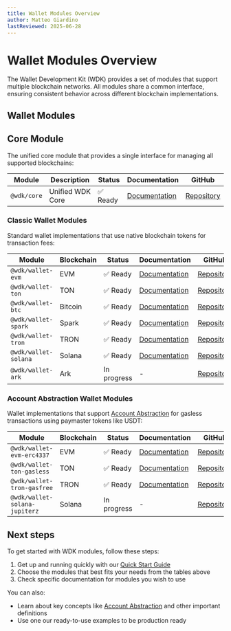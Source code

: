 ```yaml
---
title: Wallet Modules Overview
author: Matteo Giardino
lastReviewed: 2025-06-28
---
```


# Wallet Modules Overview

The Wallet Development Kit (WDK) provides a set of modules that support multiple blockchain networks. All modules share a common interface, ensuring consistent behavior across different blockchain implementations.

## Wallet Modules

## Core Module

The unified core module that provides a single interface for managing all supported blockchains:

| Module | Description | Status | Documentation | GitHub |
|--------|-------------|--------|---------------|---------|
| `@wdk/core` | Unified WDK Core | ✅ Ready | [Documentation](./wdk-core/overview.md) | [Repository](https://github.com/tetherto/wdk-core) |


### Classic Wallet Modules

Standard wallet implementations that use native blockchain tokens for transaction fees:

| Module | Blockchain | Status | Documentation | GitHub |
|--------|------------|--------|---------------|---------|
| `@wdk/wallet-evm` | EVM | ✅ Ready | [Documentation](./wallet-evm/overview.md) | [Repository](https://github.com/tetherto/wdk-wallet-evm) |
| `@wdk/wallet-ton` | TON | ✅ Ready | [Documentation](./wallet-ton/overview.md) | [Repository](https://github.com/tetherto/wdk-wallet-ton) |
| `@wdk/wallet-btc` | Bitcoin | ✅ Ready | [Documentation](./wallet-btc/overview.md) | [Repository](https://github.com/tetherto/wdk-wallet-btc) |
| `@wdk/wallet-spark` | Spark | ✅ Ready | [Documentation](./wallet-spark/overview.md) | [Repository](https://github.com/tetherto/wdk-wallet-spark) |
| `@wdk/wallet-tron` | TRON | ✅ Ready | [Documentation](./wallet-tron/overview.md) | [Repository](https://github.com/tetherto/wdk-wallet-tron) |
| `@wdk/wallet-solana` | Solana | ✅ Ready | [Documentation](./wallet-solana/overview.md) | [Repository](https://github.com/tetherto/wdk-wallet-solana) |
| `@wdk/wallet-ark` | Ark | In progress | - | [Repository](https://github.com/tetherto/wdk-wallet-ark) |

### Account Abstraction Wallet Modules

Wallet implementations that support [Account Abstraction](../resources/concepts.md#account-abstraction) for gasless transactions using paymaster tokens like USDT:

| Module | Blockchain | Status | Documentation | GitHub |
|--------|------------|--------|---------------|---------|
| `@wdk/wallet-evm-erc4337` | EVM | ✅ Ready | [Documentation](./wallet-evm-erc-4337/overview.md) | [Repository](https://github.com/tetherto/wdk-wallet-evm-erc-4337) |
| `@wdk/wallet-ton-gasless` | TON | ✅ Ready | [Documentation](./wallet-ton-gasless/overview.md) | [Repository](https://github.com/tetherto/wdk-wallet-ton-gasless) |
| `@wdk/wallet-tron-gasfree` | TRON | ✅ Ready | [Documentation](./wallet-tron-gasfree/overview.md) | [Repository](https://github.com/tetherto/wdk-wallet-tron-gasfree) |
| `@wdk/wallet-solana-jupiterz` | Solana | In progress | - | [Repository](https://github.com/tetherto/wdk-wallet-solana-jupiterz) |

## Next steps

To get started with WDK modules, follow these steps:

1. Get up and running quickly with our [Quick Start Guide](../../getting-started/quick-start.md)
2. Choose the modules that best fits your needs from the tables above 
3. Check specific documentation for modules you wish to use

You can also:

- Learn about key concepts like [Account Abstraction](../../resources/concepts.md) and other important definitions
- Use one our ready-to-use examples to be production ready